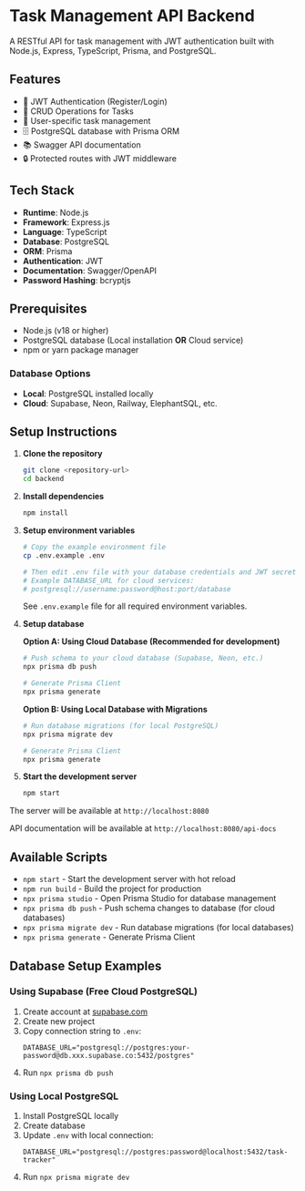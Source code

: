 # Task Management API Backend

A RESTful API for task management with JWT authentication built with Node.js, Express, TypeScript, Prisma, and PostgreSQL.

## Features

- 🔐 JWT Authentication (Register/Login)
- 📝 CRUD Operations for Tasks
- 👤 User-specific task management
- 🗄️ PostgreSQL database with Prisma ORM
- 📚 Swagger API documentation
- 🔒 Protected routes with JWT middleware

## Tech Stack

- **Runtime**: Node.js
- **Framework**: Express.js
- **Language**: TypeScript
- **Database**: PostgreSQL
- **ORM**: Prisma
- **Authentication**: JWT
- **Documentation**: Swagger/OpenAPI
- **Password Hashing**: bcryptjs

## Prerequisites

- Node.js (v18 or higher)
- PostgreSQL database (Local installation **OR** Cloud service)
- npm or yarn package manager

### Database Options
- **Local**: PostgreSQL installed locally
- **Cloud**: Supabase, Neon, Railway, ElephantSQL, etc.

## Setup Instructions

1. **Clone the repository**
   ```bash
   git clone <repository-url>
   cd backend
   ```

2. **Install dependencies**
   ```bash
   npm install
   ```

3. **Setup environment variables**
   ```bash
   # Copy the example environment file
   cp .env.example .env
   
   # Then edit .env file with your database credentials and JWT secret
   # Example DATABASE_URL for cloud services:
   # postgresql://username:password@host:port/database
   ```
   
   See `.env.example` file for all required environment variables.

4. **Setup database**
   
   **Option A: Using Cloud Database (Recommended for development)**
   ```bash
   # Push schema to your cloud database (Supabase, Neon, etc.)
   npx prisma db push
   
   # Generate Prisma Client
   npx prisma generate
   ```
   
   **Option B: Using Local Database with Migrations**
   ```bash
   # Run database migrations (for local PostgreSQL)
   npx prisma migrate dev
   
   # Generate Prisma Client
   npx prisma generate
   ```

5. **Start the development server**
   ```bash
   npm start
   ```

The server will be available at `http://localhost:8080`

API documentation will be available at `http://localhost:8080/api-docs`

## Available Scripts

- `npm start` - Start the development server with hot reload
- `npm run build` - Build the project for production
- `npx prisma studio` - Open Prisma Studio for database management
- `npx prisma db push` - Push schema changes to database (for cloud databases)
- `npx prisma migrate dev` - Run database migrations (for local databases)
- `npx prisma generate` - Generate Prisma Client

## Database Setup Examples

### Using Supabase (Free Cloud PostgreSQL)
1. Create account at [supabase.com](https://supabase.com)
2. Create new project
3. Copy connection string to `.env`:
   ```
   DATABASE_URL="postgresql://postgres:your-password@db.xxx.supabase.co:5432/postgres"
   ```
4. Run `npx prisma db push`

### Using Local PostgreSQL
1. Install PostgreSQL locally
2. Create database
3. Update `.env` with local connection:
   ```
   DATABASE_URL="postgresql://postgres:password@localhost:5432/task-tracker"
   ```
4. Run `npx prisma migrate dev`